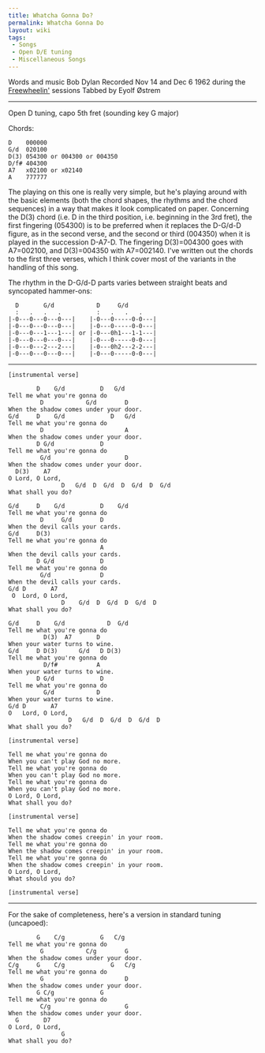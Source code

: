 ```yaml
---
title: Whatcha Gonna Do?
permalink: Whatcha Gonna Do
layout: wiki
tags:
 - Songs
 - Open D/E tuning
 - Miscellaneous Songs
---
```


Words and music Bob Dylan
Recorded Nov 14 and Dec 6 1962 during the
[Freewheelin'](Freewheelin') sessions
Tabbed by Eyolf Østrem

* * * * *

Open D tuning, capo 5th fret (sounding key G major)

Chords:

    D    000000
    G/d  020100
    D(3) 054300 or 004300 or 004350
    D/f# 404300
    A7   x02100 or x02140
    A    777777

The playing on this one is really very simple, but he's playing around
with the basic elements (both the chord shapes, the rhythms and the
chord sequences) in a way that makes it look complicated on paper.
Concerning the D(3) chord (i.e. D in the third position, i.e. beginning
in the 3rd fret), the first fingering (054300) is to be preferred when
it replaces the D-G/d-D figure, as in the second verse, and the second
or third (004350) when it is played in the succession D-A7-D. The
fingering D(3)=004300 goes with A7=002100, and D(3)=004350 with
A7=002140.
I've written out the chords to the first three verses, which I think
cover most of the variants in the handling of this song.

The rhythm in the D-G/d-D parts varies between straight beats and
syncopated hammer-ons:

      D       G/d            D     G/d
      :   .   .   .          :   .   .   .
    |-0---0---0---0---|    |-0---0-----0-0---|
    |-0---0---0---0---|    |-0---0-----0-0---|
    |-0---0---1---1---| or |-0---0h1---1-1---|
    |-0---0---0---0---|    |-0---0-----0-0---|
    |-0---0---2---2---|    |-0---0h2---2-2---|
    |-0---0---0---0---|    |-0---0-----0-0---|

* * * * *

    [instrumental verse]

            D    G/d          D   G/d
    Tell me what you're gonna do
             D            G/d        D
    When the shadow comes under your door.
    G/d     D    G/d             D   G/d
    Tell me what you're gonna do
             D                       A
    When the shadow comes under your door.
            D G/d             D
    Tell me what you're gonna do
             G/d                     D
    When the shadow comes under your door.
      D(3)    A7
    O Lord, O Lord,
                   D   G/d  D  G/d  D  G/d  D  G/d
    What shall you do?

    G/d     D    G/d          D    G/d
    Tell me what you're gonna do
             D     G/d        D
    When the devil calls your cards.
    G/d     D(3)
    Tell me what you're gonna do
                              A
    When the devil calls your cards.
            D G/d             D
    Tell me what you're gonna do
             G/d              D
    When the devil calls your cards.
    G/d D       A7
     O  Lord, O Lord,
                   D    G/d  D  G/d  D  G/d  D
    What shall you do?

    G/d     D    G/d            D  G/d
    Tell me what you're gonna do
              D(3)  A7       D
    When your water turns to wine.
    G/d     D D(3)      G/d   D D(3)
    Tell me what you're gonna do
              D/f#           A
    When your water turns to wine.
            D G/d             D
    Tell me what you're gonna do
              G/d            D
    When your water turns to wine.
    G/d D       A7
    O   Lord, O Lord,
                     D   G/d  D  G/d  D  G/d  D
    What shall you do?

    [instrumental verse]

    Tell me what you're gonna do
    When you can't play God no more.
    Tell me what you're gonna do
    When you can't play God no more.
    Tell me what you're gonna do
    When you can't play God no more.
    O Lord, O Lord,
    What shall you do?

    [instrumental verse]

    Tell me what you're gonna do
    When the shadow comes creepin' in your room.
    Tell me what you're gonna do
    When the shadow comes creepin' in your room.
    Tell me what you're gonna do
    When the shadow comes creepin' in your room.
    O Lord, O Lord,
    What should you do?

    [instrumental verse]

* * * * *

For the sake of completeness, here's a version in standard tuning
(uncapoed):

            G    C/g          G   C/g
    Tell me what you're gonna do
             G            C/g        G
    When the shadow comes under your door.
    C/g     G    C/g             G   C/g
    Tell me what you're gonna do
             G                       D
    When the shadow comes under your door.
            G C/g             G
    Tell me what you're gonna do
             C/g                     G
    When the shadow comes under your door.
      G       D7
    O Lord, O Lord,
                   G
    What shall you do?
